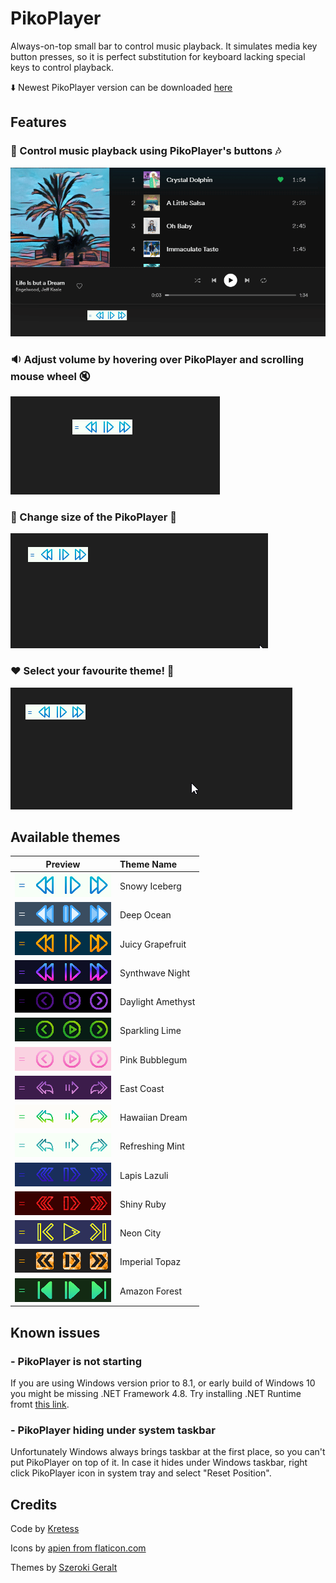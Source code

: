 # PikoPlayer
Always-on-top small bar to control music playback. It simulates media key button presses, so it is perfect substitution for keyboard lacking special keys to control playback.

:arrow_down: Newest PikoPlayer version can be downloaded [here](https://github.com/gosukretess/PikoPlayer/releases/tag/0.4)


## Features

### :musical_note: Control music playback using PikoPlayer's buttons :notes:
![myfile](docs/control_playback.gif)

### :sound: Adjust volume by hovering over PikoPlayer and scrolling mouse wheel :mute:
![myfile](docs/adjust_volume.gif)

### :signal_strength: Change size of the PikoPlayer :signal_strength:
![myfile](docs/adjust_scale.gif)

### :heart: Select your favourite theme! :yellow_heart:
![myfile](docs/change_theme.gif)


## Available themes

| Preview        | Theme Name           |
| ------------- |:--------------|
| ![alt text](docs/SnowyIceberg.png "Snowy Iceberg")     | Snowy Iceberg |
| ![alt text](docs/DeepOcean.png "Deep Ocean")     | Deep Ocean |
| ![alt text](docs/JuicyGrapefruit.png "Juicy Grapefruit")     | Juicy Grapefruit |
| ![alt text](docs/SynthwaveNight.png "Synthwave Night")     | Synthwave Night |
| ![alt text](docs/DaylightAmethyst.png "Daylight Amethyst")     | Daylight Amethyst |
| ![alt text](docs/SparklingLime.png "Sparkling Lime")     | Sparkling Lime |
| ![alt text](docs/PinkBubblegum.png "Pink Bubblegum")     | Pink Bubblegum |
| ![alt text](docs/EastCoast.png "East Coast")     | East Coast |
| ![alt text](docs/HawaiianDream.png "Hawaiian Dream")     | Hawaiian Dream |
| ![alt text](docs/RefreshingMint.png "Refreshing Mint")     | Refreshing Mint |
| ![alt text](docs/LapisLazuli.png "Lapis Lazuli")     | Lapis Lazuli |
| ![alt text](docs/ShinyRuby.png "Shiny Ruby")     | Shiny Ruby |
| ![alt text](docs/NeonCity.png "Neon City")     | Neon City |
| ![alt text](docs/ImperialTopaz.png "Imperial Topaz")     | Imperial Topaz |
| ![alt text](docs/AmazonForest.png "Amazon Forest")     | Amazon Forest |


## Known issues

### - PikoPlayer is not starting
If you are using Windows version prior to 8.1, or early build of Windows 10 you might be missing .NET Framework 4.8. Try installing .NET Runtime fromt [this link](https://dotnet.microsoft.com/en-us/download/dotnet-framework/net48).

### - PikoPlayer hiding under system taskbar
Unfortunately Windows always brings taskbar at the first place, so you can't put PikoPlayer on top of it. In case it hides under Windows taskbar, right click PikoPlayer icon in system tray and select "Reset Position".

## Credits

Code by [Kretess](https://github.com/gosukretess)

Icons by [apien from flaticon.com](https://www.flaticon.com/authors/apien)

Themes by [Szeroki Geralt](https://github.com/szerokigeralt)